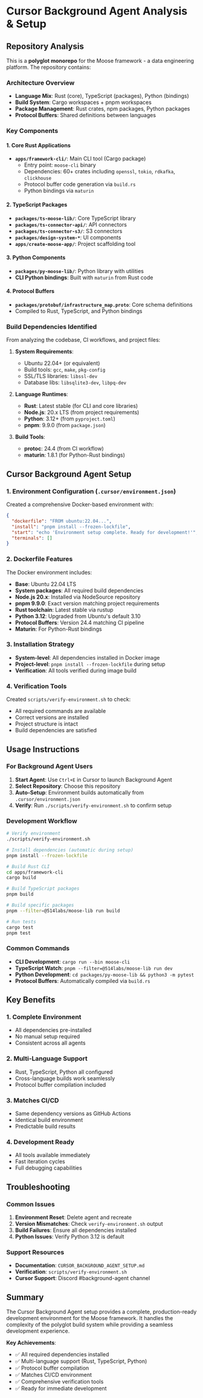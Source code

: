 # Cursor Background Agent Analysis & Setup

## Repository Analysis

This is a **polyglot monorepo** for the Moose framework - a data engineering platform. The repository contains:

### Architecture Overview
- **Language Mix**: Rust (core), TypeScript (packages), Python (bindings)
- **Build System**: Cargo workspaces + pnpm workspaces
- **Package Management**: Rust crates, npm packages, Python packages
- **Protocol Buffers**: Shared definitions between languages

### Key Components

#### 1. Core Rust Applications
- **`apps/framework-cli/`**: Main CLI tool (Cargo package)
  - Entry point: `moose-cli` binary
  - Dependencies: 60+ crates including `openssl`, `tokio`, `rdkafka`, `clickhouse`
  - Protocol buffer code generation via `build.rs`
  - Python bindings via `maturin`

#### 2. TypeScript Packages
- **`packages/ts-moose-lib/`**: Core TypeScript library
- **`packages/ts-connector-api/`**: API connectors
- **`packages/ts-connector-s3/`**: S3 connectors
- **`packages/design-system-*`**: UI components
- **`apps/create-moose-app/`**: Project scaffolding tool

#### 3. Python Components
- **`packages/py-moose-lib/`**: Python library with utilities
- **CLI Python bindings**: Built with `maturin` from Rust code

#### 4. Protocol Buffers
- **`packages/protobuf/infrastructure_map.proto`**: Core schema definitions
- Compiled to Rust, TypeScript, and Python bindings

### Build Dependencies Identified

From analyzing the codebase, CI workflows, and project files:

1. **System Requirements**:
   - Ubuntu 22.04+ (or equivalent)
   - Build tools: `gcc`, `make`, `pkg-config`
   - SSL/TLS libraries: `libssl-dev`
   - Database libs: `libsqlite3-dev`, `libpq-dev`

2. **Language Runtimes**:
   - **Rust**: Latest stable (for CLI and core libraries)
   - **Node.js**: 20.x LTS (from project requirements)
   - **Python**: 3.12+ (from `pyproject.toml`)
   - **pnpm**: 9.9.0 (from `package.json`)

3. **Build Tools**:
   - **protoc**: 24.4 (from CI workflow)
   - **maturin**: 1.8.1 (for Python-Rust bindings)

## Cursor Background Agent Setup

### 1. Environment Configuration (`.cursor/environment.json`)

Created a comprehensive Docker-based environment with:

```json
{
  "dockerfile": "FROM ubuntu:22.04...",
  "install": "pnpm install --frozen-lockfile",
  "start": "echo 'Environment setup complete. Ready for development!'",
  "terminals": []
}
```

### 2. Dockerfile Features

The Docker environment includes:

- **Base**: Ubuntu 22.04 LTS
- **System packages**: All required build dependencies
- **Node.js 20.x**: Installed via NodeSource repository
- **pnpm 9.9.0**: Exact version matching project requirements
- **Rust toolchain**: Latest stable via rustup
- **Python 3.12**: Upgraded from Ubuntu's default 3.10
- **Protocol Buffers**: Version 24.4 matching CI pipeline
- **Maturin**: For Python-Rust bindings

### 3. Installation Strategy

- **System-level**: All dependencies installed in Docker image
- **Project-level**: `pnpm install --frozen-lockfile` during setup
- **Verification**: All tools verified during image build

### 4. Verification Tools

Created `scripts/verify-environment.sh` to check:
- All required commands are available
- Correct versions are installed
- Project structure is intact
- Build dependencies are satisfied

## Usage Instructions

### For Background Agent Users

1. **Start Agent**: Use `Ctrl+E` in Cursor to launch Background Agent
2. **Select Repository**: Choose this repository
3. **Auto-Setup**: Environment builds automatically from `.cursor/environment.json`
4. **Verify**: Run `./scripts/verify-environment.sh` to confirm setup

### Development Workflow

```bash
# Verify environment
./scripts/verify-environment.sh

# Install dependencies (automatic during setup)
pnpm install --frozen-lockfile

# Build Rust CLI
cd apps/framework-cli
cargo build

# Build TypeScript packages
pnpm build

# Build specific packages
pnpm --filter=@514labs/moose-lib run build

# Run tests
cargo test
pnpm test
```

### Common Commands

- **CLI Development**: `cargo run --bin moose-cli`
- **TypeScript Watch**: `pnpm --filter=@514labs/moose-lib run dev`
- **Python Development**: `cd packages/py-moose-lib && python3 -m pytest`
- **Protocol Buffers**: Automatically compiled via `build.rs`

## Key Benefits

### 1. Complete Environment
- All dependencies pre-installed
- No manual setup required
- Consistent across all agents

### 2. Multi-Language Support
- Rust, TypeScript, Python all configured
- Cross-language builds work seamlessly
- Protocol buffer compilation included

### 3. Matches CI/CD
- Same dependency versions as GitHub Actions
- Identical build environment
- Predictable build results

### 4. Development Ready
- All tools available immediately
- Fast iteration cycles
- Full debugging capabilities

## Troubleshooting

### Common Issues

1. **Environment Reset**: Delete agent and recreate
2. **Version Mismatches**: Check `verify-environment.sh` output
3. **Build Failures**: Ensure all dependencies installed
4. **Python Issues**: Verify Python 3.12 is default

### Support Resources

- **Documentation**: `CURSOR_BACKGROUND_AGENT_SETUP.md`
- **Verification**: `scripts/verify-environment.sh`
- **Cursor Support**: Discord #background-agent channel

## Summary

The Cursor Background Agent setup provides a complete, production-ready development environment for the Moose framework. It handles the complexity of the polyglot build system while providing a seamless development experience.

**Key Achievements**:
- ✅ All required dependencies installed
- ✅ Multi-language support (Rust, TypeScript, Python)
- ✅ Protocol buffer compilation
- ✅ Matches CI/CD environment
- ✅ Comprehensive verification tools
- ✅ Ready for immediate development
